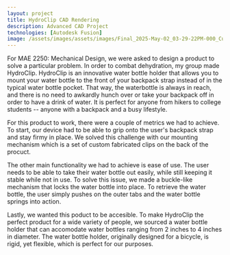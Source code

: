 ```yaml
---
layout: project
title: HydroClip CAD Rendering
description: Advanced CAD Project
technologies: [Autodesk Fusion]
image: /assets/images/assets/images/Final_2025-May-02_03-29-22PM-000_CustomizedView1714922554_jpg.jpg
---
```


For MAE 2250: Mechanical Design, we were asked to design a product to solve a particular problem. In order to combat dehydration, my group made HydroClip. HydroClip is an innovative water bottle holder that allows you to mount your water bottle to the front of your backpack strap instead of in the typical water bottle pocket. That way, the waterbottle is always in reach, and there is no need to awkardly hunch over or take your backpack off in order to have a drink of water. It is perfect for anyone from hikers to college students -- anyone with a backpack and a busy lifestyle.

For this product to work, there were a couple of metrics we had to achieve. To start, our device had to be able to grip onto the user's backpack strap and stay firmy in place. We solved this challenge with our mounting mechanism which is a set of custom fabricated clips on the back of the procuct. 

The other main functionality we had to achieve is ease of use. The user needs to be able to take their water bottle out easily, while still keeping it stable while not in use. To solve this issue, we made a buckle-like mechanism that locks the water bottle into place. To retrieve the water bottle, the user simply pushes on the outer tabs and the water bottle springs into action. 

Lastly, we wanted this poduct to be accesible. To make HydroClip the perfect product for a wide variety of people, we sourced a water bottle holder that can accomodate water bottles ranging from 2 inches to 4 inches in diameter. The water bottle holder, originally designed for a bicycle, is rigid, yet flexible, which is perfect for our purposes.

